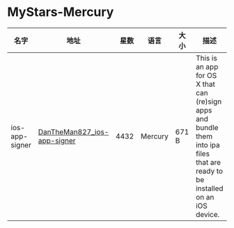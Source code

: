 # MyStars-Mercury
|     名字     |                                      地址                                       |星数| 语言  |大小 |                                                             描述                                                             |
|--------------|---------------------------------------------------------------------------------|---:|-------|-----|------------------------------------------------------------------------------------------------------------------------------|
|ios-app-signer|[DanTheMan827_ios-app-signer](https://github.com/DanTheMan827/ios-app-signer.git)|4432|Mercury|671 B|This is an app for OS X that can (re)sign apps and bundle them into ipa files that are ready to be installed on an iOS device.|
